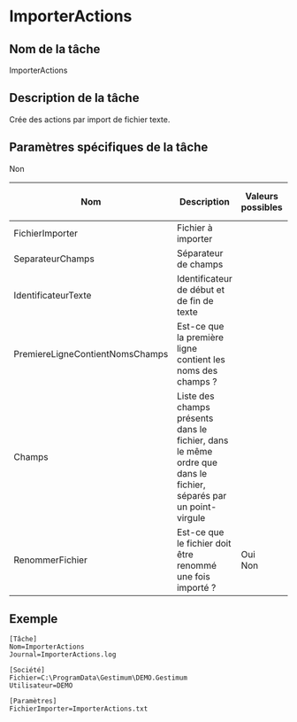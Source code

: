 # ImporterActions

## Nom de la tâche


ImporterActions


## Description de la tâche


Crée des actions par import de fichier texte.


## Paramètres spécifiques de la tâche


Non










| Nom | Description | Valeurs possibles | Présence | Valeur par défaut |
| --- | --- | --- | --- | --- |
| FichierImporter | Fichier à importer |   | Obligatoire |   |
| SeparateurChamps | Séparateur de champs |   | Facultatif | ; |
| IdentificateurTexte | Identificateur de début et de fin de texte |   | Facultatif |   |
| PremiereLigneContientNomsChamps | Est-ce que la première ligne contient les noms des champs ? |   | Oui | Facultatif | Oui |
| Champs | Liste des champs présents dans le fichier, dans le même ordre que dans le fichier, séparés par un point-virgule |   | Facultatif |   |
| RenommerFichier | Est-ce que le fichier doit être renommé une fois importé ? | Oui <br>Non | Facultatif | Non |


## Exemple

```
[Tâche]
Nom=ImporterActions
Journal=ImporterActions.log

[Société]
Fichier=C:\ProgramData\Gestimum\DEMO.Gestimum
Utilisateur=DEMO

[Paramètres]
FichierImporter=ImporterActions.txt
```